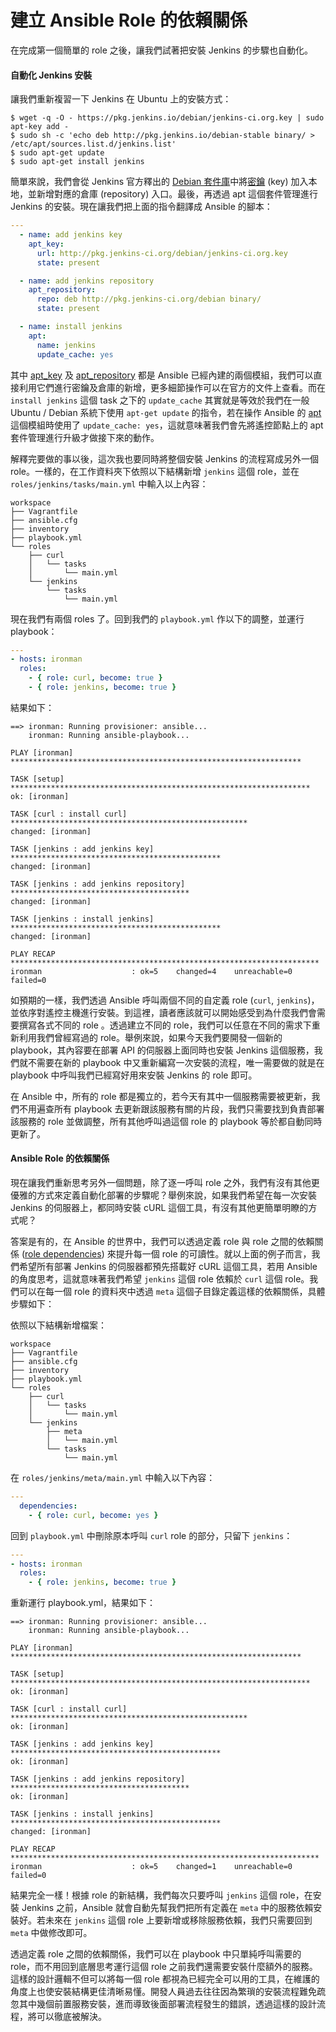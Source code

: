 # 建立 Ansible Role 的依賴關係

在完成第一個簡單的 role 之後，讓我們試著把安裝 Jenkins 的步驟也自動化。

#### 自動化 Jenkins 安裝

讓我們重新複習一下 Jenkins 在 Ubuntu 上的安裝方式：

```shell
$ wget -q -O - https://pkg.jenkins.io/debian/jenkins-ci.org.key | sudo apt-key add -
$ sudo sh -c 'echo deb http://pkg.jenkins.io/debian-stable binary/ > /etc/apt/sources.list.d/jenkins.list'
$ sudo apt-get update
$ sudo apt-get install jenkins
```

簡單來說，我們會從 Jenkins 官方釋出的 [Debian 套件庫](https://pkg.jenkins.io/debian/)中將[密鑰](https://wiki.debian.org/SecureApt) (key) 加入本地，並新增對應的倉庫 (repository) 入口。最後，再透過 apt 這個套件管理進行 Jenkins 的安裝。現在讓我們把上面的指令翻譯成 Ansible 的腳本：

```yml
---
  - name: add jenkins key
    apt_key:
      url: http://pkg.jenkins-ci.org/debian/jenkins-ci.org.key
      state: present

  - name: add jenkins repository
    apt_repository:
      repo: deb http://pkg.jenkins-ci.org/debian binary/
      state: present

  - name: install jenkins
    apt:
      name: jenkins
      update_cache: yes
```

其中 [apt_key](http://docs.ansible.com/ansible/apt_key_module.html) 及 [apt_repository](http://docs.ansible.com/ansible/apt_repository_module.html) 都是 Ansible 已經內建的兩個模組，我們可以直接利用它們進行密鑰及倉庫的新增，更多細節操作可以在官方的文件上查看。而在 `install jenkins` 這個 task 之下的 `update_cache` 其實就是等效於我們在一般 Ubuntu / Debian 系統下使用 `apt-get update` 的指令，若在操作 Ansible 的 [apt](http://docs.ansible.com/ansible/apt_module.html) 這個模組時使用了 `update_cache: yes`，這就意味著我們會先將遙控節點上的 apt 套件管理進行升級才做接下來的動作。

解釋完要做的事以後，這次我也要同時將整個安裝 Jenkins 的流程寫成另外一個 role。一樣的，在工作資料夾下依照以下結構新增 `jenkins` 這個 role，並在 `roles/jenkins/tasks/main.yml` 中輸入以上內容：

```shell
workspace
├── Vagrantfile
├── ansible.cfg
├── inventory
├── playbook.yml
└── roles
    ├── curl
    │   └── tasks
    │       └── main.yml
    └── jenkins
        └── tasks
            └── main.yml
```

現在我們有兩個 roles 了。回到我們的 `playbook.yml` 作以下的調整，並運行 playbook：

```yml
---
- hosts: ironman
  roles:
    - { role: curl, become: true }
    - { role: jenkins, become: true }
```

結果如下：

```shell
==> ironman: Running provisioner: ansible...
    ironman: Running ansible-playbook...

PLAY [ironman] *****************************************************************

TASK [setup] *******************************************************************
ok: [ironman]

TASK [curl : install curl] *****************************************************
changed: [ironman]

TASK [jenkins : add jenkins key] ***********************************************
changed: [ironman]

TASK [jenkins : add jenkins repository] ****************************************
changed: [ironman]

TASK [jenkins : install jenkins] ***********************************************
changed: [ironman]

PLAY RECAP *********************************************************************
ironman                    : ok=5    changed=4    unreachable=0    failed=0
```

如預期的一樣，我們透過 Ansible 呼叫兩個不同的自定義 role (`curl`, `jenkins`)，並依序對遙控主機進行安裝。到這裡，讀者應該就可以開始感受到為什麼我們會需要撰寫各式不同的 role 。透過建立不同的 role，我們可以任意在不同的需求下重新利用我們曾經寫過的 role。舉例來說，如果今天我們要開發一個新的 playbook，其內容要在部署 API 的伺服器上面同時也安裝 Jenkins 這個服務，我們就不需要在新的 playbook 中又重新編寫一次安裝的流程，唯一需要做的就是在 playbook 中呼叫我們已經寫好用來安裝 Jenkins 的 role 即可。

在 Ansible 中，所有的 role 都是獨立的，若今天有其中一個服務需要被更新，我們不用遍查所有 playbook 去更新跟該服務有關的片段，我們只需要找到負責部署該服務的 role 並做調整，所有其他呼叫過這個 role 的 playbook 等於都自動同時更新了。

#### Ansible Role 的依賴關係

現在讓我們重新思考另外一個問題，除了逐一呼叫 role 之外，我們有沒有其他更優雅的方式來定義自動化部署的步驟呢？舉例來說，如果我們希望在每一次安裝 Jenkins 的伺服器上，都同時安裝 cURL 這個工具，有沒有其他更簡單明瞭的方式呢？

答案是有的，在 Ansible 的世界中，我們可以透過定義 role 與 role 之間的依賴關係 ([role dependencies](http://docs.ansible.com/ansible/playbooks_roles.html#role-dependencies)) 來提升每一個 role 的可讀性。就以上面的例子而言，我們希望所有部署 Jenkins 的伺服器都預先搭載好 cURL 這個工具，若用 Ansible 的角度思考，這就意味著我們希望 `jenkins` 這個 role 依賴於 `curl` 這個 role。我們可以在每一個 role 的資料夾中透過 `meta` 這個子目錄定義這樣的依賴關係，具體步驟如下：

依照以下結構新增檔案：

```shell
workspace
├── Vagrantfile
├── ansible.cfg
├── inventory
├── playbook.yml
└── roles
    ├── curl
    │   └── tasks
    │       └── main.yml
    └── jenkins
        ├── meta
        │   └── main.yml
        └── tasks
            └── main.yml
```

在 `roles/jenkins/meta/main.yml` 中輸入以下內容：

```yml
---
  dependencies:
    - { role: curl, become: yes }
```

回到 `playbook.yml` 中刪除原本呼叫 `curl` role 的部分，只留下 `jenkins`：

```yml
---
- hosts: ironman
  roles:
    - { role: jenkins, become: true }
```

重新運行 playbook.yml，結果如下：

```shell
==> ironman: Running provisioner: ansible...
    ironman: Running ansible-playbook...

PLAY [ironman] *****************************************************************

TASK [setup] *******************************************************************
ok: [ironman]

TASK [curl : install curl] *****************************************************
ok: [ironman]

TASK [jenkins : add jenkins key] ***********************************************
ok: [ironman]

TASK [jenkins : add jenkins repository] ****************************************
ok: [ironman]

TASK [jenkins : install jenkins] ***********************************************
changed: [ironman]

PLAY RECAP *********************************************************************
ironman                    : ok=5    changed=1    unreachable=0    failed=0
```

結果完全一樣！根據 role 的新結構，我們每次只要呼叫 `jenkins` 這個 role，在安裝 Jenkins 之前，Ansible 就會自動先幫我們把所有定義在 `meta` 中的服務依賴安裝好。若未來在 `jenkins` 這個 role 上要新增或移除服務依賴，我們只需要回到 `meta` 中做修改即可。

透過定義 role 之間的依賴關係，我們可以在 playbook 中只單純呼叫需要的 role，而不用回到底層思考運行這個 role 之前我們還需要安裝什麼額外的服務。這樣的設計邏輯不但可以將每一個 role 都視為已經完全可以用的工具，在維護的角度上也使安裝結構更佳清晰易懂。開發人員過去往往因為繁瑣的安裝流程難免疏忽其中幾個前置服務安裝，進而導致後面部署流程發生的錯誤，透過這樣的設計流程，將可以徹底被解決。

